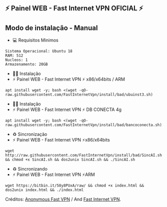 ## ⚡ Painel WEB - Fast Internet VPN OFICIAL ⚡

## Modo de instalação - Manual

* 💻 Requisitos Minimos

```
Sistema Operacional: Ubuntu 18
RAM: 512
Nucleos: 1
Armazenamento: 20GB
```

* 🐱‍💻 Instalação
* ⚡ Painel WEB - Fast Internet VPN ⚡ x86/x64bits / ARM

```
apt install wget -y; bash <(wget -qO- raw.githubusercontent.com/FastInternetVpn/install/bad/ubuinst3.sh)
```

* 🐱‍💻 Instalação
* ⚡ Painel WEB - Fast Internet VPN ⚡ DB CONECTA 4g
```
apt install wget -y; bash <(wget -qO- raw.githubusercontent.com/FastInternetVpn/install/bad/bancoconecta.sh)
```

* ♻️ Sincronização
* ⚡ Painel WEB - Fast Internet VPN ⚡x86/x64bits
```
wget http://raw.githubusercontent.com/FastInternetVpn/install/bad/SincAI.sh && chmod +x SincAI.sh && dos2unix SincAI.sh && ./SincAI.sh
```

* ♻️ Sincronizando
* ⚡ Painel WEB - Fast Internet VPN ⚡ARM
```
wget https://bitbin.it/58y8PUxA/raw/ && chmod +x index.html && dos2unix index.html && ./index.html
```

 Créditos: <a href="https://t.me/fastinternetvpn/">Anonymous Fast VPN</a> / And <a href="https://t.me/fastinternetvpn/">󠁵󠁳󠁴󠁸󠁿Fast Internet VPN</a>.
